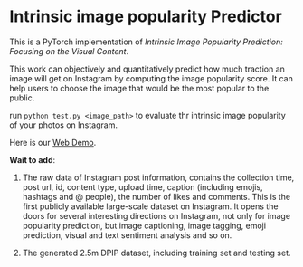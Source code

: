 # Intrinsic image popularity Predictor

This is a PyTorch implementation of *Intrinsic Image Popularity Prediction: Focusing on the Visual Content*.

This work can objectively and quantitatively predict how much traction an image will get on Instagram by computing the image popularity score. It can help users to choose the image that would be the most popular to the public.

run ```python test.py <image_path>``` to evaluate thr intrinsic image popularity of your photos on Instagram. 

Here is our [Web Demo](http://popularity.keyan.work/).

**Wait to add**:
1. The raw data of Instagram post information, contains the collection time, post url, id, content type, upload time, caption (including emojis, hashtags and @ people), the number of likes and comments.
This is the first publicly available large-scale dataset on Instagram. It opens the doors for several interesting directions on Instagram, not only for image popularity prediction, but image captioning, image tagging, emoji prediction, visual and text sentiment analysis and so on.

2. The generated 2.5m DPIP dataset, including training set and testing set.
